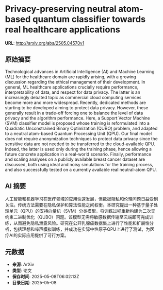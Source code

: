 # Privacy-preserving neutral atom-based quantum classifier towards real healthcare applications

**URL**: http://arxiv.org/abs/2505.04570v1

## 原始摘要

Technological advances in Artificial Intelligence (AI) and Machine Learning
(ML) for the healthcare domain are rapidly arising, with a growing discussion
regarding the ethical management of their development. In general, ML
healthcare applications crucially require performance, interpretability of
data, and respect for data privacy. The latter is an increasingly debated topic
as commercial cloud computing services become more and more widespread.
Recently, dedicated methods are starting to be developed aiming to protect data
privacy. However, these generally result in a trade-off forcing one to balance
the level of data privacy and the algorithm performance. Here, a Support Vector
Machine (SVM) classifier model is proposed whose training is reformulated into
a Quadratic Unconstrained Binary Optimization (QUBO) problem, and adapted to a
neutral atom-based Quantum Processing Unit (QPU). Our final model does not
require anonymization techniques to protect data privacy since the sensitive
data are not needed to be transferred to the cloud-available QPU. Indeed, the
latter is used only during the training phase, hence allowing a future concrete
application in a real-world scenario. Finally, performance and scaling analyses
on a publicly available breast cancer dataset are discussed, both using ideal
and noisy simulations for the training process, and also successfully tested on
a currently available real neutral-atom QPU.


## AI 摘要

人工智能和机器学习在医疗领域的应用快速发展，但数据隐私和伦理问题日益受到关注。传统方法需要在隐私保护和算法性能之间权衡。本研究提出一种基于量子处理单元（QPU）的支持向量机（SVM）分类模型，将训练过程重新构建为二次无约束二进制优化（QUBO）问题。该模型无需将敏感数据传输至云端即可完成训练，从而避免隐私泄露风险。研究在公开乳腺癌数据集上进行了性能和扩展性分析，包括理想和噪声模拟训练，并成功在实际中性原子QPU上进行了测试，为医疗AI的实际应用提供了可行方案。

## 元数据

- **来源**: ArXiv
- **类型**: 论文
- **保存时间**: 2025-05-08T06:02:13Z
- **目录日期**: 2025-05-08
